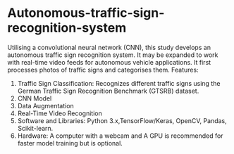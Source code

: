 # Autonomous-traffic-sign-recognition-system 

Utilising a convolutional neural network (CNN), this study develops an autonomous traffic sign recognition system. It may be expanded to work with real-time video feeds for autonomous vehicle applications. It first processes photos of traffic signs and categorises them.
Features: 
1. Traffic Sign Classification: Recognizes different traffic signs using the German Traffic Sign Recognition Benchmark (GTSRB) dataset.
2. CNN Model
3. Data Augmentation
4. Real-Time Video Recognition
5. Software and Libraries: Python 3.x,TensorFlow/Keras, OpenCV, Pandas, Scikit-learn.
6. Hardware: A computer with a webcam and A GPU is recommended for faster model training but is optional.









